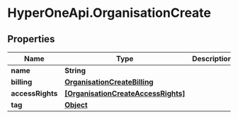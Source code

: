 # HyperOneApi.OrganisationCreate

## Properties
Name | Type | Description | Notes
------------ | ------------- | ------------- | -------------
**name** | **String** |  | [optional] 
**billing** | [**OrganisationCreateBilling**](OrganisationCreateBilling.md) |  | [optional] 
**accessRights** | [**[OrganisationCreateAccessRights]**](OrganisationCreateAccessRights.md) |  | [optional] 
**tag** | [**Object**](.md) |  | [optional] 


